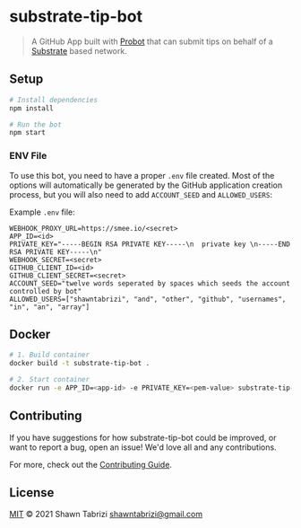 # substrate-tip-bot

> A GitHub App built with [Probot](https://github.com/probot/probot) that can submit tips on behalf
> of a [Substrate](https://github.com/paritytech/substrate) based network.

## Setup

```sh
# Install dependencies
npm install

# Run the bot
npm start
```

### ENV File

To use this bot, you need to have a proper `.env` file created. Most of the options will
automatically be generated by the GitHub application creation process, but you will also need to add
`ACCOUNT_SEED` and `ALLOWED_USERS`:

Example `.env` file:

```
WEBHOOK_PROXY_URL=https://smee.io/<secret>
APP_ID=<id>
PRIVATE_KEY="-----BEGIN RSA PRIVATE KEY-----\n  private key \n-----END RSA PRIVATE KEY-----\n"
WEBHOOK_SECRET=<secret>
GITHUB_CLIENT_ID=<id>
GITHUB_CLIENT_SECRET=<secret>
ACCOUNT_SEED="twelve words seperated by spaces which seeds the account controlled by bot"
ALLOWED_USERS=["shawntabrizi", "and", "other", "github", "usernames", "in", "an", "array"]
```

## Docker

```sh
# 1. Build container
docker build -t substrate-tip-bot .

# 2. Start container
docker run -e APP_ID=<app-id> -e PRIVATE_KEY=<pem-value> substrate-tip-bot
```

## Contributing

If you have suggestions for how substrate-tip-bot could be improved, or want to report a bug, open
an issue! We'd love all and any contributions.

For more, check out the [Contributing Guide](CONTRIBUTING.md).

## License

[MIT](LICENSE) © 2021 Shawn Tabrizi <shawntabrizi@gmail.com>
